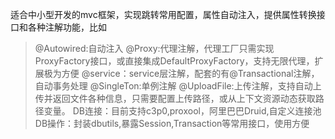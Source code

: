 适合中小型开发的mvc框架，实现跳转常用配置，属性自动注入，提供属性转换接口和各种注解功能，比如
> @Autowired:自动注入
> @Proxy:代理注解，代理工厂只需实现ProxyFactory接口，或直接集成DefaultProxyFactory，支持无限代理，扩展极为方便
> @service：service层注解，配套的有@Transactional注解，自动事务处理
> @SingleTon:单例注解
> @UploadFile:上传注解，支持自动上传并返回文件各种信息，只需要配置上传路径，或从上下文资源动态获取路径变量。
> DB连接：目前支持c3p0,proxool，阿里巴巴Druid,自定义连接池
> DB操作：封装dbutils,暴露Session,Transaction等常用接口，使用方便